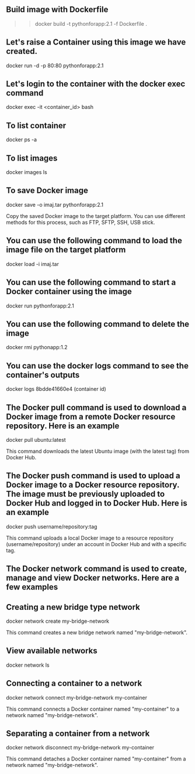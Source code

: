 ## Build image with Dockerfile

>>docker build -t pythonforapp:2.1 -f Dockerfile .

## Let's raise a Container using this image we have created.

docker run -d -p 80:80 pythonforapp:2.1

## Let's login to the container with the docker exec command

docker exec -it <container_id> bash

## To list container

docker ps -a

## To list images

docker images ls

## To save Docker image

docker save -o imaj.tar pythonforapp:2.1

Copy the saved Docker image to the target platform. You can use different methods for this process, such as FTP, SFTP, SSH, USB stick.

## You can use the following command to load the image file on the target platform

docker load -i imaj.tar

## You can use the following command to start a Docker container using the image

docker run pythonforapp:2.1

## You can use the following command to delete the image

docker rmi pythonapp:1.2

## You can use the docker logs command to see the container's outputs

docker logs 8bdde41660e4 (container id)

## The Docker pull command is used to download a Docker image from a remote Docker resource repository. Here is an example

docker pull ubuntu:latest

This command downloads the latest Ubuntu image (with the latest tag) from Docker Hub.

## The Docker push command is used to upload a Docker image to a Docker resource repository. The image must be previously uploaded to Docker Hub and logged in to Docker Hub. Here is an example

docker push username/repository:tag

This command uploads a local Docker image to a resource repository (username/repository) under an account in Docker Hub and with a specific tag.

## The Docker network command is used to create, manage and view Docker networks. Here are a few examples

## Creating a new bridge type network

docker network create my-bridge-network

This command creates a new bridge network named "my-bridge-network".

## View available networks

docker network ls

## Connecting a container to a network

docker network connect my-bridge-network my-container

This command connects a Docker container named "my-container" to a network named "my-bridge-network".

## Separating a container from a network

docker network disconnect my-bridge-network my-container

This command detaches a Docker container named "my-container" from a network named "my-bridge-network".






